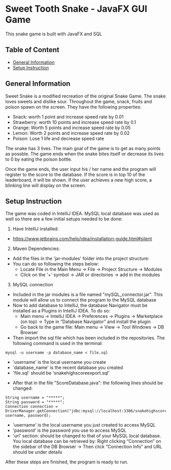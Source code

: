 # Sweet Tooth Snake - JavaFX GUI Game 

This snake game is built with JavaFX and SQL

## Table of Content
* [General Information](#general-information)
* [Setup Instruction](#setup-instruction)

## General Information
Sweet Snake is a modified recreation of the original Snake Game. The snake loves sweets and dislike sour. Throughout the game, snack, fruits and poison spawn on the screen. They have the following properties: 

+ Snack: worth 1 point and increase speed rate by 0.01
+ Strawberry: worth 10 points and increase speed rate by 0.1
+ Orange: Worth 5 points and increase speed rate by 0.05
+ Lemon: Worth 2 points and increase speed rate by 0.02
+ Poison: Lose 1 life and decrease speed rate

The snake has 3 lives. The main goal of the game is to get as many points as possble. The game ends when the snake bites itself or decrease its lives to 0 by eating the poison bottle. 

Once the game ends, the user input his / her name and the program will register to the score to the database. If the score is in top 10 of the leaderboard, it will be shown. If the user achieves a new high score, a blinking line will display on the screen. 

## Setup Instruction
The game was coded in IntelliJ IDEA. MySQL local database was used as well so there are a few initial setups needed to be done: 

1. Have IntelliJ installed:
- https://www.jetbrains.com/help/idea/installation-guide.html#silent

2. Maven Dependencies:
- Add the files in the 'jar-modules' folder into the project structure:
- You can do so following the steps below: 
  + Locate File in the Main Menu -> File -> Project Structure -> Modules
  + Click on the '+' symbol -> JAR or directories -> add in the modules

3. MySQL connection
- Included in the jar modules is a file named "mySQL_connector.jar". This module will allow us to connect the program to the MySQL database
- Now to add database to IntelliJ, the database Navigator must be installed as a Plugins in IntelliJ IDEA. To do so:
  + Main menu -> IntelliJ IDEA -> Preferences -> Plugins -> Marketplace (on top) -> Type in “Database Navigator” and install the plugin
  + Go back to the game file: Main menu -> View -> Tool Windows -> DB Browser
- Then import the sql file which has been included in the repositories. The following command is used in the terminal: 
```
mysql -u username -p database_name < file.sql
```
  + 'username' is the local username you create
  + 'database_name' is the recent database you created
  + 'file.sql' should be 'snakehighscoreexport.sql'

- After that in the file "ScoreDatabase.java": the following lines should be changed:
```
String username = "*****";
String password = "*****";
Connection connection = DriverManager.getConnection("jdbc:mysql://localhost:3306/snakehighscore", username, password);
```
  + 'username' is the local username you just created to access MySQL
  + 'password' is the password you use to access MySQL
  + 'url' section: should be changed to that of your MySQL local database. You local database can be retrieved by: Right clicking “Connection” on the sidebar of the DB Browser -> Then click “Connection Info” and URL should be under details

After these steps are finished, the program is ready to run.

